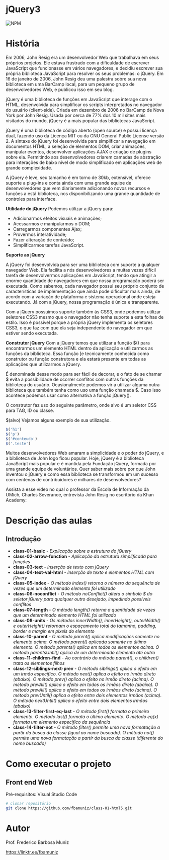 # jQuery3
![NPM](https://img.shields.io/npm/l/react)
# História

Em 2006, John Resig era um desenvolvedor Web que trabalhava em seus próprios projetos. Ele estava frustrado com a dificuldade de escrever JavaScript que funcionasse em vários navegadores, e decidiu escrever sua própria biblioteca JavaScript para resolver os seus problemas: o jQuery.
Em 16 de janeiro de 2006, John Resig deu uma palestra sobre sua nova biblioteca em uma BarCamp local, para um pequeno grupo de desenvolvedores Web, e publicou isso em seu blog.

jQuery é uma biblioteca de funções em JavaScript que interage com o HTML, desenvolvida para simplificar os scripts interpretados no navegador do usuário (client-side). Criada em dezembro de 2006 no BarCamp de Nova York por John Resig. Usada por cerca de 77% dos 10 mil sites mais visitados do mundo, jQuery é a mais popular das bibliotecas JavaScript.

jQuery é uma biblioteca de código aberto (open source) e possui licença dual, fazendo uso da Licença MIT ou da GNU General Public License versão 2. A sintaxe do jQuery foi desenvolvida para simplificar a navegação em documentos HTML, a seleção de elementos DOM, criar animações, manipular eventos, desenvolver aplicações AJAX e criação de plugins sobre ela. Permitindo aos desenvolvedores criarem camadas de abstração para interações de baixo nível de modo simplificado em aplicações web de grande complexidade.

A jQuery é leve, seu tamanho é em torno de 30kb, extensível, oferece suporte a plug-ins e conta ainda com uma grande equipe de desenvolvedores que vem diariamente adicionando novos recursos e funções a está biblioteca, nos disponibilizando uma grande quantidade de controles para interface.

**Utilidade do jQuery**
Podemos utilizar a jQuery para:

- Adicionarmos efeitos visuais e animações;
- Acessarmos e manipularmos o DOM;
- Carregarmos componentes Ajax;
- Provermos interatividade;
- Fazer alteração de conteúdo;
- Simplificarmos tarefas JavaScript.

**Suporte ao jQuery**

A jQuery foi desenvolvida para ser uma biblioteca com suporte a qualquer navegador Web. Ela facilita a nós desenvolvedores a muitas vezes difícil tarefa de desenvolvermos aplicações em JavaScript, tendo que atingir a enorme quantidade de navegadores em que nossa programação poderá ser executada. Como sabemos, cada navegador possui seu próprio conjunto de características de implementação que ainda pode dificultar mais ainda, de acordo com a variação de plataforma e sistema operacional onde esteja executando. Já com a jQuery, nossa programação é única e transparente.

Com a jQuery possuímos suporte também às CSS3, onde podemos utilizar seletores CSS3 mesmo que o navegador não tenha suporte a esta folhas de estilo. Isso é possível porque a própria jQuery implementa os seletores CSS3, o que faz com que ela seja independente do navegador em que estiver sendo executada.

**Construtor jQuery**
Com a jQuery temos que utilizar a função $() para encontrarmos um elemento HTML dentro da aplicação e utilizarmos as funções da biblioteca. Essa função [e tecnicamente conhecida como construtor ou função construtora e ela estará presente em todas as aplicações que utilizarmos a jQuery.

É denominada desse modo para ser fácil de decorar, e o fato de se chamar $ evita a possibilidade de ocorrer conflitos com outras funções da biblioteca do usuário. Ocasionalmente podemos vir a utilizar alguma outra biblioteca que também tenha como uso uma função chamada $. Caso isso acontece podemos usar como alternativa a função jQuery().

O construtor faz uso do seguinte parâmetro, onde alvo é um seletor CSS para TAG, ID ou classe.

$(alvo)
Vejamos alguns exemplo de sua utilização.
```javascript
$('h1')
$('p')
$('#conteudo')
$('.teste')
```
Muitos desenvolvedores Web amaram a simplicidade e o poder do jQuery, e a biblioteca de John logo ficou popular. Hoje, jQuery é a biblioteca JavaScript mais popular e é mantida pela Fundação jQuery, formada por uma grande equipe de voluntários. Quer saber mais sobre por que John inventou o jQuery e como essa biblioteca se transformou em um sucesso com centenas de contribuidores e milhares de desenvolvedores? 

Assista a esse vídeo no qual o professor da Escola de Informação da UMich, Charles Severance, entrevista John Resig no escritório da Khan Academy:

# Descrição das aulas
## Introdução
- **class-01-basic** - _Explicação sobre a estrutura do jQuery_
- **class-02-arrow-function** - _Aplicação da estrutura simplificada para funções_
- **class-03-text** - _Inserção de texto com jQuery_
- **class-04-text-val-html** - _Inserção de texto e elementos HTML com jQuery_
- **class-05-index** - _O método index() retorna o número da sequência de vezes que um determinado elemento foi utilizado_
- **class-06-noconflict** - _O método noConflict() altera o símbolo $ do seletor jQuery para qualquer outro desejado, impedindo possíveis conflitos_
- **class-07-length** - _O método length() retorna a quantidade de vezes que um determinado elemento HTML foi utilizado_
- **class-08-units** - _Os métodos innerWidth(), innerHeight(), outerWidth() e outerHeight() retornam o espaçamento total do tamanho, padding, border e margin em pixels do elemento_
- **class-10-parent** - _O método parent() aplica modificações somente no elemento acima. O método parent() aplicada somente no último elemento. O método parents() aplica em todos os elementos acima. O método parentsUntil() aplica de um determinado elemento até outro_
- **class-11-children-find** - _Ao contrário do método parent(), o children() trata os elementos filhos_
- **class-12-siblings-next-prev** - _O método siblings() aplica o efeito em um irmão específico. O método next() aplica o efeito no irmão direto (abaixo). O método prev() aplica o efeito no irmão direto (acima). O método prevAll() aplica o efeito em todos os irmãos direto (abaixo). O método prevAll() aplica o efeito em todos os irmãos direto (acima). O método prevUntil() aplica o efeito entre dois elementos irmãos (acima). O método nextUntil() aplica o efeito entre dois elementos irmãos (abaixo)_
- **class-13-filter-first-eq-last** - _O método first() formata o primeiro elemento. O método last() formata o último elemento. O método eq(x) formata um elemento específico da sequência_
- **class-14-filter-not** - _O método filter() permite uma nova formatação a partir da busca da classe (igual ao nome buscado). O método not() permite uma nova formatação a partir da busca da classe (diferente do nome buscado)_


# Como executar o projeto

## Front end Web
Pré-requisitos: Visual Studio Code

```bash
# clonar repositório
git clone https://github.com/fbamuniz/class-01-html5.git

```

# Autor

Prof. Frederico Barbosa Muniz 

https://linktr.ee/fbamuniz

